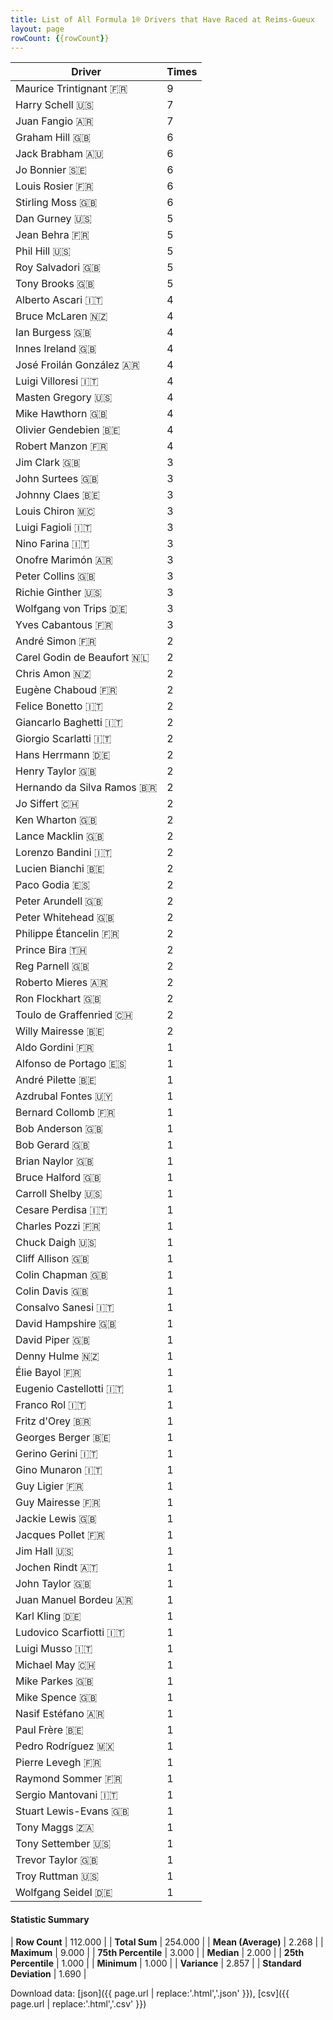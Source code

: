 ```yaml
---
title: List of All Formula 1® Drivers that Have Raced at Reims-Gueux
layout: page
rowCount: {{rowCount}}
---
```


| Driver | Times |
|--|--|
| Maurice Trintignant 🇫🇷 | 9 |
| Harry Schell 🇺🇸 | 7 |
| Juan Fangio 🇦🇷 | 7 |
| Graham Hill 🇬🇧 | 6 |
| Jack Brabham 🇦🇺 | 6 |
| Jo Bonnier 🇸🇪 | 6 |
| Louis Rosier 🇫🇷 | 6 |
| Stirling Moss 🇬🇧 | 6 |
| Dan Gurney 🇺🇸 | 5 |
| Jean Behra 🇫🇷 | 5 |
| Phil Hill 🇺🇸 | 5 |
| Roy Salvadori 🇬🇧 | 5 |
| Tony Brooks 🇬🇧 | 5 |
| Alberto Ascari 🇮🇹 | 4 |
| Bruce McLaren 🇳🇿 | 4 |
| Ian Burgess 🇬🇧 | 4 |
| Innes Ireland 🇬🇧 | 4 |
| José Froilán González 🇦🇷 | 4 |
| Luigi Villoresi 🇮🇹 | 4 |
| Masten Gregory 🇺🇸 | 4 |
| Mike Hawthorn 🇬🇧 | 4 |
| Olivier Gendebien 🇧🇪 | 4 |
| Robert Manzon 🇫🇷 | 4 |
| Jim Clark 🇬🇧 | 3 |
| John Surtees 🇬🇧 | 3 |
| Johnny Claes 🇧🇪 | 3 |
| Louis Chiron 🇲🇨 | 3 |
| Luigi Fagioli 🇮🇹 | 3 |
| Nino Farina 🇮🇹 | 3 |
| Onofre Marimón 🇦🇷 | 3 |
| Peter Collins 🇬🇧 | 3 |
| Richie Ginther 🇺🇸 | 3 |
| Wolfgang von Trips 🇩🇪 | 3 |
| Yves Cabantous 🇫🇷 | 3 |
| André Simon 🇫🇷 | 2 |
| Carel Godin de Beaufort 🇳🇱 | 2 |
| Chris Amon 🇳🇿 | 2 |
| Eugène Chaboud 🇫🇷 | 2 |
| Felice Bonetto 🇮🇹 | 2 |
| Giancarlo Baghetti 🇮🇹 | 2 |
| Giorgio Scarlatti 🇮🇹 | 2 |
| Hans Herrmann 🇩🇪 | 2 |
| Henry Taylor 🇬🇧 | 2 |
| Hernando da Silva Ramos 🇧🇷 | 2 |
| Jo Siffert 🇨🇭 | 2 |
| Ken Wharton 🇬🇧 | 2 |
| Lance Macklin 🇬🇧 | 2 |
| Lorenzo Bandini 🇮🇹 | 2 |
| Lucien Bianchi 🇧🇪 | 2 |
| Paco Godia 🇪🇸 | 2 |
| Peter Arundell 🇬🇧 | 2 |
| Peter Whitehead 🇬🇧 | 2 |
| Philippe Étancelin 🇫🇷 | 2 |
| Prince Bira 🇹🇭 | 2 |
| Reg Parnell 🇬🇧 | 2 |
| Roberto Mieres 🇦🇷 | 2 |
| Ron Flockhart 🇬🇧 | 2 |
| Toulo de Graffenried 🇨🇭 | 2 |
| Willy Mairesse 🇧🇪 | 2 |
| Aldo Gordini 🇫🇷 | 1 |
| Alfonso de Portago 🇪🇸 | 1 |
| André Pilette 🇧🇪 | 1 |
| Azdrubal Fontes 🇺🇾 | 1 |
| Bernard Collomb 🇫🇷 | 1 |
| Bob Anderson 🇬🇧 | 1 |
| Bob Gerard 🇬🇧 | 1 |
| Brian Naylor 🇬🇧 | 1 |
| Bruce Halford 🇬🇧 | 1 |
| Carroll Shelby 🇺🇸 | 1 |
| Cesare Perdisa 🇮🇹 | 1 |
| Charles Pozzi 🇫🇷 | 1 |
| Chuck Daigh 🇺🇸 | 1 |
| Cliff Allison 🇬🇧 | 1 |
| Colin Chapman 🇬🇧 | 1 |
| Colin Davis 🇬🇧 | 1 |
| Consalvo Sanesi 🇮🇹 | 1 |
| David Hampshire 🇬🇧 | 1 |
| David Piper 🇬🇧 | 1 |
| Denny Hulme 🇳🇿 | 1 |
| Élie Bayol 🇫🇷 | 1 |
| Eugenio Castellotti 🇮🇹 | 1 |
| Franco Rol 🇮🇹 | 1 |
| Fritz d'Orey 🇧🇷 | 1 |
| Georges Berger 🇧🇪 | 1 |
| Gerino Gerini 🇮🇹 | 1 |
| Gino Munaron 🇮🇹 | 1 |
| Guy Ligier 🇫🇷 | 1 |
| Guy Mairesse 🇫🇷 | 1 |
| Jackie Lewis 🇬🇧 | 1 |
| Jacques Pollet 🇫🇷 | 1 |
| Jim Hall 🇺🇸 | 1 |
| Jochen Rindt 🇦🇹 | 1 |
| John Taylor 🇬🇧 | 1 |
| Juan Manuel Bordeu 🇦🇷 | 1 |
| Karl Kling 🇩🇪 | 1 |
| Ludovico Scarfiotti 🇮🇹 | 1 |
| Luigi Musso 🇮🇹 | 1 |
| Michael May 🇨🇭 | 1 |
| Mike Parkes 🇬🇧 | 1 |
| Mike Spence 🇬🇧 | 1 |
| Nasif Estéfano 🇦🇷 | 1 |
| Paul Frère 🇧🇪 | 1 |
| Pedro Rodríguez 🇲🇽 | 1 |
| Pierre Levegh 🇫🇷 | 1 |
| Raymond Sommer 🇫🇷 | 1 |
| Sergio Mantovani 🇮🇹 | 1 |
| Stuart Lewis-Evans 🇬🇧 | 1 |
| Tony Maggs 🇿🇦 | 1 |
| Tony Settember 🇺🇸 | 1 |
| Trevor Taylor 🇬🇧 | 1 |
| Troy Ruttman 🇺🇸 | 1 |
| Wolfgang Seidel 🇩🇪 | 1 |

#### Statistic Summary

| **Row Count** | 112.000 |
| **Total Sum** | 254.000 |
| **Mean (Average)** | 2.268 |
| **Maximum** | 9.000 |
| **75th Percentile** | 3.000 |
| **Median** | 2.000 |
| **25th Percentile** | 1.000 |
| **Minimum** | 1.000 |
| **Variance** | 2.857 |
| **Standard Deviation** | 1.690 |

Download data: [json]({{ page.url | replace:'.html','.json' }}), [csv]({{ page.url | replace:'.html','.csv' }})
